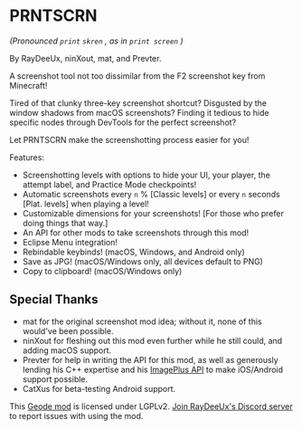 # <cy>PRNTSCRN</c>

<c-AAAAAA>*(Pronounced  `print`  `skren` , as in  `print screen` )*</c>

<c-e0e0e0>By</c> <c-009d9d>Ray</c><c-00ffff>Dee</c><c-009d9d>Ux</c><c-e0e0e0>,</c> <c-00ff00>nin</c><c-2222ff>X</c><c-00ff00>out</c><c-e0e0e0>,</c> <c-ff6666>mat</c><c-e0e0e0>, and</c> <c-7d7dff>Prev</c><c-ffa040>ter</c><c-e0e0e0>.</c>

A screenshot tool not too dissimilar from the F2 screenshot key from Minecraft!

Tired of that clunky three-key screenshot shortcut? Disgusted by the window shadows from macOS screenshots? Finding it tedious to hide specific nodes through DevTools for the perfect screenshot?

Let <cy>PRNTSCRN</c> make the screenshotting process easier for you!

Features:
- <cs>Screenshotting levels</c> with options to <cy>hide</c> <cl>your UI</c>, <co>your</c> <cj>player</c>, <cf>the attempt label</c>, and <cg>Practice Mode checkpoints</c>!
- <cs>Automatic screenshots</c> every `n` % [<c-d0d0d0>Classic levels</c>] or every `n` seconds [<c-d0d0d0>Plat. levels</c>] when playing a level!
- <cs>Customizable dimensions</c> for your screenshots! [For those who prefer doing things that way.]
- <cs>An API</c> for other mods to take screenshots through this mod!
- <c-40a2f5>Eclipse Menu</c> integration!
- <cc>Rebindable</c> keybinds! (macOS, Windows, and Android only)
- <cc>Save as JPG</c>! (macOS/Windows only, all devices default to PNG)
- <cc>Copy to clipboard</c>! (macOS/Windows only)

## Special Thanks
- <c-ff6666>mat</c> for the original screenshot mod idea; without it, none of this would've been possible.
- <c-00ff00>nin</c><c-2222ff>X</c><c-00ff00>out</c> for fleshing out this mod even further while he still could, and adding macOS support.
- <c-7d7dff>Prev</c><c-ffa040>ter</c> for help in writing the API for this mod, as well as generously lending his C++ expertise and his [ImagePlus API](mod:prevter.imageplus) to make iOS/Android support possible.
- <c-ff4444>CatXus</c> for beta-testing Android support.

This [Geode mod](https://geode-sdk.org) is licensed under LGPLv2. [Join RayDeeUx's Discord server](https://discord.gg/WqZBYdBWZW) to report issues with using the mod.